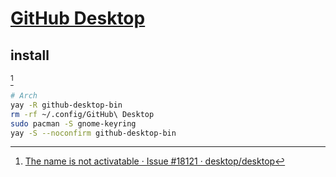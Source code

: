 # [GitHub Desktop](https://github.com/desktop/desktop)

## install

[^1]

```sh
# Arch
yay -R github-desktop-bin
rm -rf ~/.config/GitHub\ Desktop
sudo pacman -S gnome-keyring
yay -S --noconfirm github-desktop-bin
```

[^1]: [The name is not activatable · Issue #18121 · desktop/desktop](https://github.com/desktop/desktop/issues/18121)
